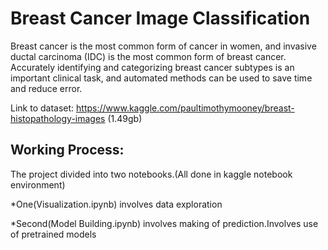 # Breast Cancer Image Classification

Breast cancer is the most common form of cancer in women, and invasive ductal carcinoma (IDC) is the most common form of breast cancer. Accurately identifying and categorizing breast cancer subtypes is an important clinical task, and automated methods can be used to save time and reduce error.

Link to dataset: https://www.kaggle.com/paultimothymooney/breast-histopathology-images (1.49gb)

## Working Process:

The project divided into two notebooks.(All done in kaggle notebook environment)

*One(Visualization.ipynb) involves data exploration

*Second(Model Building.ipynb) involves making of prediction.Involves use of pretrained models

